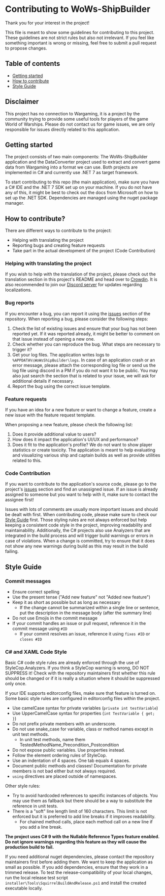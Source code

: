 ﻿# Contributing to WoWs-ShipBuilder

Thank you for your interest in the project!

This file is meant to show some guidelines for contributing to this project. These guidelines are not strict rules but also not irrelevant.
If you feel like something important is wrong or missing, feel free to submit a pull request to propose changes.

## Table of contents

- [Getting started](#getting-started)
- [How to contribute](#how-to-contribute)
- [Style Guide](#style-guide)


## Disclaimer

This project has no connection to Wargaming, it is a project by the community trying to provide some useful tools for players of the game World of Warships.
Please do not contact us for game issues, we are only responsible for issues directly related to this application.


## Getting started

The project consists of two main components: The WoWs-ShipBuilder application and the DataConverter project used to extract and convert game data from Wargaming into a format we can use.
Both projects are implemented in C# and currently use .NET 7 as target framework.

To start contributing to this repo (the main application), make sure you have a C# IDE and the .NET 7 SDK set up on your machine.
If you do not have any of this, it might be best to check out the docs from Microsoft on how to set up the .NET SDK.
Dependencies are managed using the nuget package manager.


## How to contribute?

There are different ways to contribute to the project:

- Helping with translating the project
- Reporting bugs and creating feature requests
- Take part in the actual development of the project (Code Contribution)

### Helping with translating the project

If you wish to help with the translation of the project, please check out the translation section in this project's README and head over to [Crowdin](https://crowdin.com/project/wows-shipbuilder).
It is also recommended to join our [Discord server](https://discord.gg/C8EaepZJDY) for updates regarding localizations.

### Bug reports

If you encounter a bug, you can report it using the [issues](https://github.com/WoWs-Builder-Team/WoWs-ShipBuilder/issues) section of the repository.
When reporting a bug, please consider the following steps:

1. Check the list of existing issues and ensure that your bug has not been reported yet. If it was reported already, it might be better to comment on that issue instead of opening a new one.
2. Check whether you can reproduce the bug. What steps are necessary to trigger it?
3. Get your log files. The application writes logs to `%APPDATA%\WoWsShipBuilder\logs`.
In case of an application crash or an error message, please attach the corresponding log file or send us the log file using discord in a PM if you do not want it to be public.
You may also just search the section that is related to your issue, we will ask for additional details if necessary.
4. Report the bug using the correct issue template.

### Feature requests

If you have an idea for a new feature or want to change a feature, create a new issue with the feature request template.

When proposing a new feature, please check the following list:

1. Does it provide additional value to users?
2. How does it impact the application's UI/UX and performance?
3. Does it fit to the application's profile? We do not want to show player statistics or create toxicity.
The application is meant to help evaluating and visualizing various ship and captain builds as well as provide utilities related to this.

### Code Contribution

If you want to contribute to the application's source code, please go to the project's [issues](https://github.com/WoWs-Builder-Team/WoWs-ShipBuilder/issues) section and find an unassigned issue.
If an issue is already assigned to someone but you want to help with it, make sure to contact the assignee first!

Issues with lots of comments are usually more important issues and should be dealt with first.
When contributing code, please make sure to check our [Style Guide](#style-guide) first.
Those styling rules are not always enforced but help keeping a consistent code style in the project, improving readability and maintainability.
Additionally, the C# projects also use Analyzers that are integrated in the build process and will trigger build warnings or errors in case of violations.
When a change is committed, try to ensure that it does not show any new warnings during build as this may result in the build failing.


## Style Guide

### Commit messages

- Ensure correct spelling
- Use the present tense ("Add new feature" not "Added new feature")
- Keep it as short as possible but as long as necessary
  - If the change cannot be summarized within a single line or sentence, put the description in the message body (after the summary line)
- Do not use Emojis in the commit message
- If your commit handles an issue or pull request, reference it in the commit message using `#ID`
  - If your commit resolves an issue, reference it using `fixes #ID` or `closes #ID`

### C# and XAML Code Style

Basic C# code style rules are already enforced through the use of StyleCop.Analyzers. If you think a StyleCop warning is wrong, DO NOT SUPPRESS it!
Check with the repository maintainers first whether this rule should be changed or if it is really a situation where it should be suppressed only once.

If your IDE supports editorconfig files, make sure that feature is turned on. Some basic style rules are configured in editorconfig files within the project.

- Use camelCase syntax for private variables (`private int testVariable`)
- Use UpperCamelCase syntax for properties (`int TestVariable { get; }`)
- Do not prefix private members with an underscore.
- Do not use snake_case for variable, class or method names except in unit test methods.
  - In unit test methods, name them TestedMethodName_Precondition_Postcondition
- Do not expose public variables. Use properties instead.
- Follow the element ordering rules of StyleCop.
- Use an indentation of 4 spaces. One tab equals 4 spaces.
- Document public methods and classes! Documentation for private members is not bad either but not always required.
- `using` directives are placed outside of namespaces.

Other style rules:

- Try to avoid hardcoded references to specific instances of objects. You may use them as fallback but there should be a way to substitute the reference in unit tests.
- There is a "soft" line length limit of 160 characters. This limit is not enforced but it is preferred to add line breaks if it improves readability.
  - For chained method calls, place each method call on a new line if you add a line break.

**The project uses C# 9 with the Nullable Reference Types feature enabled. Do not ignore warnings regarding this feature as they will cause the production build to fail.**

If you need additional nuget dependencies, please contact the repository maintainers first before adding them.
We want to keep the application as small as possible. If you add dependencies, ensure that they work in a trimmed release.
To test the release-compatibility of your local changes, run the local release test script `installer\Tools\SquirrelBuildAndRelease.ps1` and install the created executable locally.
